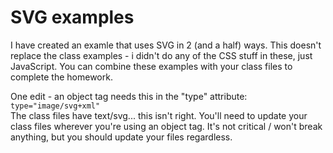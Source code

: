 # SVG examples 
I have created an examle that uses SVG in 2 (and a half) ways. This doesn't replace the class examples - i didn't do any of the CSS stuff in these, just JavaScript. You can combine these examples with your class files to complete the homework.

One edit - an object tag needs this in the "type" attribute: <code>type="image/svg+xml"</code>  
The class files have text/svg... this isn't right. You'll need to update your class files wherever you're using an object tag. It's not critical / won't break anything, but you should update your files regardless.

